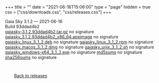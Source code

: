 +++
title = ""
date = "2021-06-16T15:06:00"
type = "page"
hidden = true
css = ["css/downloads.css", "css/releases.css"]
+++

<div class="download-container">
<div id="download-title">
<i class="fa-solid fa-tag"></i>
Gaia Sky <span class="downloads-version">3.1.2</span> — <i class="fa-solid fa-clock"></i>
<time class="downloads-releasedate" datetime="2021-06-16T15:06:00" title="Published: 2021-06-16T15:06:00">2021-06-16</time></div>
<div class="downloads-build">Build 93ddad4b2</div>
<div class="download-section">
<a href="https://gaia.ari.uni-heidelberg.de/gaiasky/releases/3.1.2.93ddad4b2/gaiasky-3.1.2.93ddad4b2.tar.gz" class="download-button">gaiasky-3.1.2.93ddad4b2.tar.gz</a>
<span class="signature">no signature</span>
<a href="https://gaia.ari.uni-heidelberg.de/gaiasky/releases/3.1.2.93ddad4b2/gaiasky_3.1.2.93ddad4b2_x86_64.appimage" class="download-button">gaiasky_3.1.2.93ddad4b2_x86_64.appimage</a>
<span class="signature">no signature</span>
<a href="https://gaia.ari.uni-heidelberg.de/gaiasky/releases/3.1.2.93ddad4b2/gaiasky_linux_3_1_2.deb" class="download-button">gaiasky_linux_3_1_2.deb</a>
<span class="signature">no signature</span>
<a href="https://gaia.ari.uni-heidelberg.de/gaiasky/releases/3.1.2.93ddad4b2/gaiasky_linux_3_1_2.rpm" class="download-button">gaiasky_linux_3_1_2.rpm</a>
<span class="signature">no signature</span>
<a href="https://gaia.ari.uni-heidelberg.de/gaiasky/releases/3.1.2.93ddad4b2/gaiasky_macos_3_1_2.dmg" class="download-button">gaiasky_macos_3_1_2.dmg</a>
<span class="signature">no signature</span>
<a href="https://gaia.ari.uni-heidelberg.de/gaiasky/releases/3.1.2.93ddad4b2/gaiasky_unix_3_1_2.sh" class="download-button">gaiasky_unix_3_1_2.sh</a>
<span class="signature">no signature</span>
<a href="https://gaia.ari.uni-heidelberg.de/gaiasky/releases/3.1.2.93ddad4b2/gaiasky_windows-x64_3_1_2.exe" class="download-button">gaiasky_windows-x64_3_1_2.exe</a>
<span class="signature">no signature</span>
<a href="https://gaia.ari.uni-heidelberg.de/gaiasky/releases/3.1.2.93ddad4b2/md5sums" class="download-button">md5sums</a>
<span class="signature">no signature</span>
<a href="https://gaia.ari.uni-heidelberg.de/gaiasky/releases/3.1.2.93ddad4b2/sha256sums" class="download-button">sha256sums</a>
<span class="signature">no signature</span>
</div>
</div>

<p class="center-text" style="padding: 30px;">
<i class="fa-solid fa-circle-arrow-left"></i> <a href="/downloads/releases">Back to releases</a>
</p>
